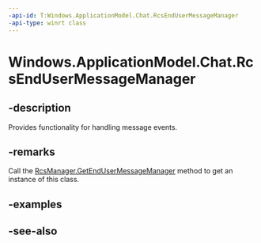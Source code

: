 ----api-id: T:Windows.ApplicationModel.Chat.RcsEndUserMessageManager
-api-type: winrt class
---<!-- Class syntax.public class RcsEndUserMessageManager : Windows.ApplicationModel.Chat.IRcsEndUserMessageManager--># Windows.ApplicationModel.Chat.RcsEndUserMessageManager## -descriptionProvides functionality for handling message events.## -remarksCall the [RcsManager.GetEndUserMessageManager](rcsmanager_getendusermessagemanager.md) method to get an instance of this class.## -examples## -see-also